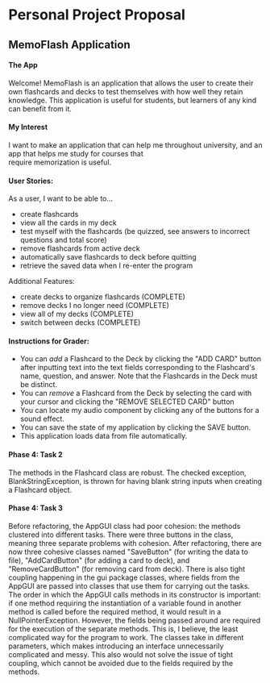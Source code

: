 # Personal Project Proposal

## MemoFlash Application


#### The App

Welcome! MemoFlash is an application that allows the user to create their own flashcards and decks to test themselves 
with how well they retain knowledge. This application is useful for students, but learners of any kind can benefit from it.

#### My Interest

I want to make an application that can help me throughout university, and an app that helps me study for courses that  
require memorization is useful.


#### User Stories:  

As a user, I want to be able to... 
- create flashcards
- view all the cards in my deck
- test myself with the flashcards (be quizzed, see answers to incorrect questions and total score)
- remove flashcards from active deck
- automatically save flashcards to deck before quitting
- retrieve the saved data when I re-enter the program

Additional Features: 
- create decks to organize flashcards (COMPLETE)
- remove decks I no longer need (COMPLETE)
- view all of my decks (COMPLETE)
- switch between decks (COMPLETE)

#### Instructions for Grader:
- You can *add* a Flashcard to the Deck by clicking the "ADD CARD" button after inputting text into the text fields 
corresponding to the Flashcard's name, question, and answer. Note that the Flashcards in the Deck must be distinct.
- You can *remove* a Flashcard from the Deck by selecting the card with your cursor and clicking the "REMOVE SELECTED 
CARD" button
- You can locate my audio component by clicking any of the buttons for a sound effect.
- You can save the state of my application by clicking the SAVE button.
- This application loads data from file automatically.

#### Phase 4: Task 2
The methods in the Flashcard class are robust. The checked exception, BlankStringException, is thrown for having 
blank string inputs when creating a Flashcard object.

#### Phase 4: Task 3
Before refactoring, the AppGUI class had poor cohesion: the methods clustered into different tasks. 
There were three buttons in the class, meaning three separate problems with cohesion. After refactoring, there are now 
three cohesive classes named "SaveButton" (for writing the data to file), "AddCardButton" (for adding a card to deck), 
and "RemoveCardButton" (for removing card from deck).
There is also tight coupling happening in the gui package classes, where fields from the AppGUI are passed 
into classes that use them for carrying out the tasks. The order in which the AppGUI calls methods in its 
constructor is important: if one method requiring the instantiation of a variable found in another method is called
before the required method, it would result in a NullPointerException. However, the fields being passed around are 
required for the execution of the separate methods. This is, I believe, the least complicated way for the program to work.
The classes take in different parameters, which makes introducing an interface unnecessarily complicated and messy. This
also would not solve the issue of tight coupling, which cannot be avoided due to the fields required by the methods.